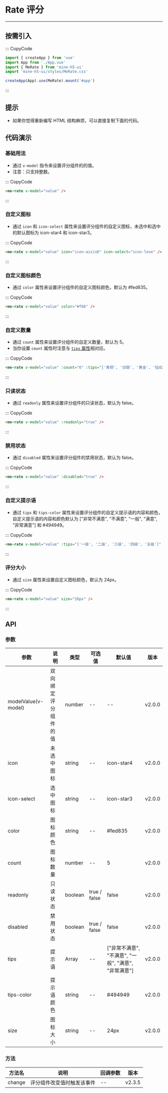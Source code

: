 # Rate 评分

---

## 按需引入

::: CopyCode

```js
import { createApp } from 'vue'
import App from './App.vue'
import { MeRate } from 'mine-h5-ui'
import 'mine-h5-ui/styles/MeRate.css'

createApp(App).use(MeRate).mount('#app')
```

:::

## 提示

- 如果你觉得重新编写 HTML 结构麻烦，可以直接复制下面的代码。

## 代码演示

### 基础用法

- 通过 `v-model` 指令来设置评分组件的的值。
- 注意：只支持整数。

::: CopyCode

```html
<me-rate v-model="value" />
```

:::

### 自定义图标

- 通过 `icon` 和 `icon-select` 属性来设置评分组件的自定义图标，未选中和选中的默认图标为 icon-star4 和 icon-star3。

::: CopyCode

```html
<me-rate v-model="value" icon="icon-aixinD" icon-select="icon-love" />
```

:::

### 自定义图标颜色

- 通过 `color` 属性来设置评分组件的自定义图标颜色，默认为 #fed835。

::: CopyCode

```html
<me-rate v-model="value" color="#f66" />
```

:::

### 自定义数量

- 通过 `count` 属性来设置评分组件的自定义数量，默认为 5。
- 当你设置 `count` 属性时注意与 [`tips` 属性](#tips)相对应。

::: CopyCode

```html
<me-rate v-model="value" :count="6" :tips="['青铜', '白银', '黄金', '钻石', '王者', '无敌']" />
```

:::

### 只读状态

- 通过 `readonly` 属性来设置评分组件的只读状态，默认为 false。

::: CopyCode

```html
<me-rate v-model="value" :readonly="true" />
```

:::

### 禁用状态

- 通过 `disabled` 属性来设置评分组件的禁用状态，默认为 false。

::: CopyCode

```html
<me-rate v-model="value" :disabled="true" />
```

:::

### 自定义提示语

- 通过 `tips` 和 `tips-color` 属性来设置评分组件的自定义提示语的内容和颜色，自定义提示语的内容和颜色默认为 ["非常不满意", "不满意", "一般", "满意", "非常满意"] 和 #494949。

::: CopyCode

```html
<me-rate v-model="value" :tips="['一级', '二级', '三级', '四级', '五级']" tips-color="#f60" />
```

:::

### 评分大小

- 通过 `size` 属性来设置自定义图标颜色，默认为 24px。

::: CopyCode

```html
<me-rate v-model="value" size="26px" />
```

:::

## API

### 参数

| 参数                | 说明                 | 类型    | 可选值       | 默认值                                               | 版本   |
| ------------------- | -------------------- | ------- | ------------ | ---------------------------------------------------- | ------ |
| modelValue(v-model) | 双向绑定评分组件的值 | number  | --           | --                                                   | v2.0.0 |
| icon                | 未选中图标           | string  | --           | icon-star4                                           | v2.0.0 |
| icon-select         | 选中图标             | string  | --           | icon-star3                                           | v2.0.0 |
| color               | 图标颜色             | string  | --           | #fed835                                              | v2.0.0 |
| count               | 图标数量             | number  | --           | 5                                                    | v2.0.0 |
| readonly            | 只读状态             | boolean | true / false | false                                                | v2.0.0 |
| disabled            | 禁用状态             | boolean | true / false | false                                                | v2.0.0 |
| tips                | 提示语               | Array   | --           | ["非常不满意", "不满意", "一般", "满意", "非常满意"] | v2.0.0 |
| tips-color          | 提示语颜色           | string  | --           | #494949                                              | v2.0.0 |
| size                | 图标大小             | string  | --           | 24px                                                 | v2.0.0 |

### 方法

| 方法名 | 说明                       | 回调参数 | 版本   |
| ------ | -------------------------- | -------- | ------ |
| change | 评分组件改变值时触发该事件 | --       | v2.3.5 |
